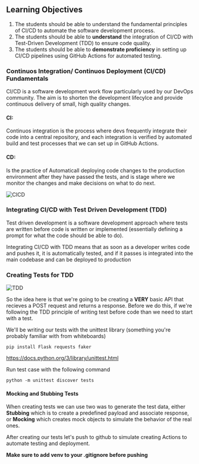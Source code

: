 ## Learning Objectives

1. The students should be able to understand the fundamental principles of CI/CD to automate the software development process.
2. The students should be able to **understand** the integration of CI/CD with Test-Driven Development (TDD) to ensure code quality.
3. The students should be able to **demonstrate proficiency** in setting up CI/CD pipelines using GitHub Actions for automated testing.

### Continuos Integration/ Continuos Deployment (CI/CD) Fundamentals

CI/CD is a software development work flow particularly used by our DevOps community. The aim is to shorten the development lifecylce and provide continuous delivery of small, high quality changes.



#### CI:

Continuos integration is the process where devs frequently integrate their code into a central repository, and each integration is verified by automated build and test processes that we can set up in GitHub Actions. 

#### CD:

Is the practice of Automaticall deploying code changes to the production environment after they have passed the tests, and is stage where we monitor the changes and make decisions on what to do next.

![CICD](https://www.mabl.com/hubfs/CICDBlog.png)

### Integrating CI/CD with Test Driven Development (TDD)

Test driven development is a software development approach where tests are written before code is written or implemented (essentially defining a prompt for what the code should be able to do).

Integrating CI/CD with TDD means that as soon as a developer writes code and pushes it, it is automatically tested, and if it passes is integrated into the main codebase and can be deployed to production

### Creating Tests for TDD

![TDD](https://cdn.sanity.io/images/hgftikht/production/4f8ab9993567bb23ad72faad88a8af8cc9fd8f00-1000x659.png)

So the idea here is that we're going to be creating a **VERY** basic API that recieves a POST request and returns a response. Before we do this, if we're following the TDD principle of writing test before code than we need to start with a test.

We'll be writing our tests with the unittest library (something you're probably familiar with from whiteboards)

```
pip install Flask requests faker
```

https://docs.python.org/3/library/unittest.html

Run test case with the following command

```
python -m unittest discover tests
```

#### Mocking and Stubbing Tests

When creating tests we can use two was to generate the test data, either **Stubbing** which is to create a predefined payload and associate response, or **Mocking** which creates mock objects to simulate the behavior of the real ones.

After creating our tests let's push to github to simulate creating Actions to automate testing and deployment.

**Make sure to add venv to your .gitignore before pushing**

